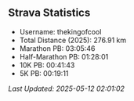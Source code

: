 


## Strava Statistics

- Username: thekingofcool
- Total Distance (2025): 276.91 km
- Marathon PB: 03:05:46
- Half-Marathon PB: 01:28:01
- 10K PB: 00:41:43
- 5K PB: 00:19:11

*Last Updated: 2025-05-12 02:01:02*
